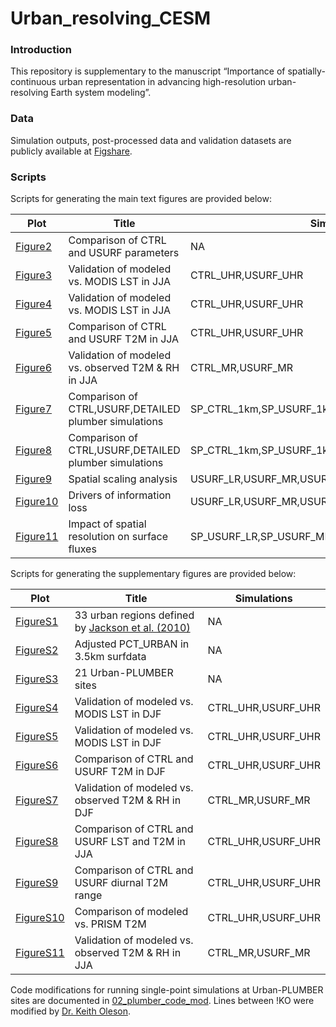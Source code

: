 # Urban_resolving_CESM

### Introduction
This repository is supplementary to the manuscript “Importance of spatially-continuous urban representation in advancing high-resolution urban-resolving Earth system modeling”.

### Data
Simulation outputs, post-processed data and validation datasets are publicly available at [Figshare](10.6084/m9.figshare.29640872).

### Scripts
Scripts for generating the main text figures are provided below:

| Plot     | Title   | Simulations |
| -------- | ------- | ----------- |
| [Figure2](https://github.com/Charlotte1891/Urban_resolving_CESM/blob/master/01_simulation_eval/Figure2_CTRL_TEST_surf.ipynb) | Comparison of CTRL and USURF parameters |    NA      | 
| [Figure3](https://github.com/Charlotte1891/Urban_resolving_CESM/blob/master/01_simulation_eval/Figure3_LST_vs_MODIS_JJA.ipynb) | Validation of modeled vs. MODIS LST in JJA | CTRL_UHR,USURF_UHR |
| [Figure4](https://github.com/Charlotte1891/Urban_resolving_CESM/blob/master/01_simulation_eval/Figure4_LST_vs_MODIS_CONUS_JJA.ipynb) | Validation of modeled vs. MODIS LST in JJA | CTRL_UHR,USURF_UHR |
| [Figure5](https://github.com/Charlotte1891/Urban_resolving_CESM/blob/master/01_simulation_eval/Figure5_T2M_TMIN_TMAX_JJA.ipynb) | Comparison of CTRL and USURF T2M in JJA | CTRL_UHR,USURF_UHR |
| [Figure6](https://github.com/Charlotte1891/Urban_resolving_CESM/blob/master/01_simulation_eval/Figure6_urban_stations_JJA.ipynb) | Validation of modeled vs. observed T2M & RH in JJA | CTRL_MR,USURF_MR |
| [Figure7](https://github.com/Charlotte1891/Urban_resolving_CESM/blob/master/01_simulation_eval/Figure7_PLUMBER_taylor_diagram.ipynb) | Comparison of CTRL,USURF,DETAILED plumber simulations | SP_CTRL_1km,SP_USURF_1km,SP_DETAILED_1km |
| [Figure8](https://github.com/Charlotte1891/Urban_resolving_CESM/blob/master/01_simulation_eval/Figure8_PLUMBER_longterm_avg.ipynb) | Comparison of CTRL,USURF,DETAILED plumber simulations | SP_CTRL_1km,SP_USURF_1km,SP_DETAILED_1km |
| [Figure9](https://github.com/Charlotte1891/Urban_resolving_CESM/blob/master/01_simulation_eval/Figure9_spatial_analysis.ipynb) | Spatial scaling analysis | USURF_LR,USURF_MR,USURF_HR,USURF_UHR |
| [Figure10](https://github.com/Charlotte1891/Urban_resolving_CESM/blob/master/01_simulation_eval/Figure10_PCA_info_loss_driver.ipynb) | Drivers of information loss | USURF_LR,USURF_MR,USURF_HR,USURF_UHR |
| [Figure11](https://github.com/Charlotte1891/Urban_resolving_CESM/blob/master/01_simulation_eval/Figure11_PLUMBER_xScale.ipynb) | Impact of spatial resolution on surface fluxes | SP_USURF_LR,SP_USURF_MR,SP_USURF_UHR,SP_USURF_1km |


Scripts for generating the supplementary figures are provided below: 

| Plot     | Title   | Simulations |
| -------- | ------- | ----------- |
| [FigureS1](https://github.com/Charlotte1891/Urban_resolving_CESM/blob/master/03_supplements/FigureS1_Jackson_33Regions.ipynb) | 33 urban regions defined by [Jackson et al. (2010)](https://doi.org/10.1080/00045608.2010.497328) |    NA      | 
| [FigureS2](https://github.com/Charlotte1891/Urban_resolving_CESM/blob/master/03_supplements/FigureS2_PCT_URBAN_adjust.ipynb) | Adjusted PCT_URBAN in 3.5km surfdata |    NA      | 
| [FigureS3](https://github.com/Charlotte1891/Urban_resolving_CESM/blob/master/03_supplements/FigureS3_PLUMBER_sites.ipynb) | 21 Urban-PLUMBER sites | NA |
| [FigureS4](https://github.com/Charlotte1891/Urban_resolving_CESM/blob/master/03_supplements/FigureS4_LST_vs_MODIS_DJF.ipynb) | Validation of modeled vs. MODIS LST in DJF | CTRL_UHR,USURF_UHR |
| [FigureS5](https://github.com/Charlotte1891/Urban_resolving_CESM/blob/master/03_supplements/FigureS5_LST_vs_MODIS_CONUS_DJF.ipynb) | Validation of modeled vs. MODIS LST in DJF  | CTRL_UHR,USURF_UHR |
| [FigureS6](https://github.com/Charlotte1891/Urban_resolving_CESM/blob/master/03_supplements/FigureS6_T2M_TMIN_TMAX_DJF.ipynb) | Comparison of CTRL and USURF T2M in DJF | CTRL_UHR,USURF_UHR |
| [FigureS7](https://github.com/Charlotte1891/Urban_resolving_CESM/blob/master/03_supplements/FigureS7_urban_stations_DJF.ipynb) | Validation of modeled vs. observed T2M & RH in DJF | CTRL_MR,USURF_MR |
| [FigureS8](https://github.com/Charlotte1891/Urban_resolving_CESM/blob/master/03_supplements/FigureS8_cooling_trend_CONUS.ipynb) | Comparison of CTRL and USURF LST and T2M in JJA | CTRL_UHR,USURF_UHR |
| [FigureS9](https://github.com/Charlotte1891/Urban_resolving_CESM/blob/master/03_supplements/FigureS9_TSA_diurnal_range.ipynb) | Comparison of CTRL and USURF diurnal T2M range | CTRL_UHR,USURF_UHR |
| [FigureS10](https://github.com/Charlotte1891/Urban_resolving_CESM/blob/master/03_supplements/FigureS10_PRISM_JJA_DJF.ipynb) | Comparison of modeled vs. PRISM T2M | CTRL_UHR,USURF_UHR |
| [FigureS11](https://github.com/Charlotte1891/Urban_resolving_CESM/blob/master/03_supplements/FigureS11_urban_stations_R2.ipynb) | Validation of modeled vs. observed T2M & RH in JJA | CTRL_MR,USURF_MR |

Code modifications for running single-point simulations at Urban-PLUMBER sites are documented in [02_plumber_code_mod](https://github.com/Charlotte1891/Urban_resolving_CESM/blob/master/02_plumber_code_mod). Lines between !KO were modified by [Dr. Keith Oleson](https://github.com/olyson).